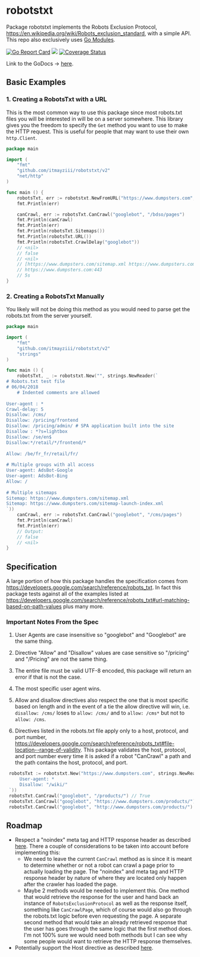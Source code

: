 # robotstxt
Package robotstxt implements the Robots Exclusion Protocol, https://en.wikipedia.org/wiki/Robots_exclusion_standard, with a simple API.
This repo also exclusively uses [Go Modules](https://github.com/golang/go/wiki/Modules).

[![Go Report Card](https://goreportcard.com/badge/github.com/itmayziii/robotstxt)](https://goreportcard.com/report/github.com/itmayziii/robotstxt)
[![](https://godoc.org/github.com/itmayziii/robotstxt?status.svg)](https://godoc.org/github.com/itmayziii/robotstxt)
[![Coverage Status](https://coveralls.io/repos/github/itmayziii/robotstxt/badge.svg?branch=master)](https://coveralls.io/github/itmayziii/robotstxt?branch=master)

Link to the GoDocs -> [here](https://godoc.org/github.com/itmayziii/robotstxt).


## Basic Examples

### 1. Creating a RobotsTxt with a URL
This is the most common way to use this package since most robots.txt files you will be interested in will be on a server somewhere. This library 
gives you the freedom to specify the `Get` method you want to use to make the HTTP request. This is useful for people that may want to use their 
own `http.Client`. 
```go
package main

import (
    "fmt"
    "github.com/itmayziii/robotstxt/v2"
    "net/http"
)

func main () {
	robotsTxt, err := robotstxt.NewFromURL("https://www.dumpsters.com", http.Get)
	fmt.Println(err)

	canCrawl, err := robotsTxt.CanCrawl("googlebot", "/bdso/pages")
	fmt.Println(canCrawl)
	fmt.Println(err)
	fmt.Println(robotsTxt.Sitemaps())
	fmt.Println(robotsTxt.URL())
	fmt.Println(robotsTxt.CrawlDelay("googlebot"))
	// <nil>
	// false
	// <nil>
	// [https://www.dumpsters.com/sitemap.xml https://www.dumpsters.com/sitemap-launch-index.xml]
	// https://www.dumpsters.com:443
	// 5s
}
```

### 2. Creating a RobotsTxt Manually
You likely will not be doing this method as you would need to parse get the robots.txt from the server yourself.
```go
package main

import (
    "fmt"
    "github.com/itmayziii/robotstxt/v2"
    "strings"
)

func main () {
    robotsTxt, _ := robotstxt.New("", strings.NewReader(`
# Robots.txt test file
# 06/04/2018
    # Indented comments are allowed
        
User-agent : *
Crawl-delay: 5
Disallow: /cms/
Disallow: /pricing/frontend
Disallow: /pricing/admin/ # SPA application built into the site
Disallow : *?s=lightbox
Disallow: /se/en$
Disallow:*/retail/*/frontend/*
        
Allow: /be/fr_fr/retail/fr/
        
# Multiple groups with all access
User-agent: AdsBot-Google
User-agent: AdsBot-Bing
Allow: /
        
# Multiple sitemaps
Sitemap: https://www.dumpsters.com/sitemap.xml
Sitemap: https://www.dumpsters.com/sitemap-launch-index.xml
`))
    canCrawl, err := robotsTxt.CanCrawl("googlebot", "/cms/pages")
    fmt.Println(canCrawl)
    fmt.Println(err)
    // Output:
    // false
    // <nil>
}
```

## Specification

A large portion of how this package handles the specification comes from https://developers.google.com/search/reference/robots_txt.
In fact this package tests against all of the examples listed at
https://developers.google.com/search/reference/robots_txt#url-matching-based-on-path-values plus many more.

### Important Notes From the Spec

1. User Agents are case insensitive so "googlebot" and "Googlebot" are the same thing.

2. Directive "Allow" and "Disallow" values are case sensitive so "/pricing" and "/Pricing" are not the same thing.

3. The entire file must be valid UTF-8 encoded, this package will return an error if that is not the case.

4. The most specific user agent wins.

5. Allow and disallow directives also respect the one that is most specific based on length and in the event of a tie the allow directive will win, 
i.e. `disallow: /cms/` loses to `allow: /cms/` and to `allow: /cms*` but not to `allow: /cms`.

6. Directives listed in the robots.txt file apply only to a host, protocol, and port number,
https://developers.google.com/search/reference/robots_txt#file-location--range-of-validity. This package validates the host, protocol,
and port number every time it is asked if a robot "CanCrawl" a path and the path contains the host, protocol, and port.
```go
 robotsTxt := robotstxt.New("https://www.dumpsters.com", strings.NewReader(`
     User-agent: *
     Disallow: "/wiki/"
 `))
 robotsTxt.CanCrawl("googlebot", "/products/") // True
 robotsTxt.CanCrawl("googlebot", "https://www.dumpsters.com/products/") // True
 robotsTxt.CanCrawl("googlebot", "http://www.dumpsters.com/products/") // False - the URL did not match the URL provided when "robotsTxt" was created
```

## Roadmap
* Respect a "noindex" meta tag and HTTP response header as described [here](https://en.wikipedia.org/wiki/Robots_exclusion_standard#Meta_tags_and_headers).
 There a couple of considerations to be taken into account before implementing this:
  * We need to leave the current `CanCrawl` method as is since it is meant to determine whether or not a robot can crawl a page prior to actually 
  loading the page. The "noindex" and meta tag and HTTP response header by nature of where they are located only happen after the crawler has 
  loaded the page.
  * Maybe 2 methods would be needed to implement this. One method that would retrieve the response for the user and hand back an instance of 
  `RobotsExclusionProtocol` as well as the response itself, something like `CanCrawlPage`, which of course would also go through the robots.txt 
  logic before even requesting the page. A separate second method that would take an already retrieved response that the user has goes through the 
  same logic that the first method does. I'm not 100% sure we would need both methods but I can see why some people would want to retrieve the HTTP
  response themselves.
* Potentially support the Host directive as described [here](https://en.wikipedia.org/wiki/Robots_exclusion_standard#Host).  

